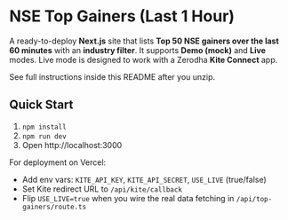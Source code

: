 # NSE Top Gainers (Last 1 Hour)

A ready-to-deploy **Next.js** site that lists **Top 50 NSE gainers over the last 60 minutes** with an **industry filter**.
It supports **Demo (mock)** and **Live** modes. Live mode is designed to work with a Zerodha **Kite Connect** app.

See full instructions inside this README after you unzip.

## Quick Start
1) `npm install`
2) `npm run dev`
3) Open http://localhost:3000

For deployment on Vercel:
- Add env vars: `KITE_API_KEY`, `KITE_API_SECRET`, `USE_LIVE` (true/false)
- Set Kite redirect URL to `/api/kite/callback`
- Flip `USE_LIVE=true` when you wire the real data fetching in `/api/top-gainers/route.ts`
